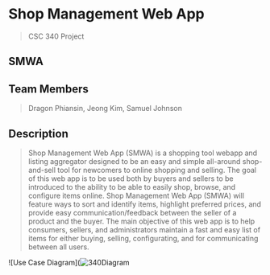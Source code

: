# Shop Management Web App
>CSC 340 Project

## SMWA

## Team Members
>Dragon Phiansin, Jeong Kim, Samuel Johnson

## Description
>Shop Management Web App (SMWA) is a shopping tool webapp and listing aggregator designed to be an easy and simple all-around shop-and-sell tool for newcomers to online shopping and selling. The goal of this web app is to be used both by buyers and sellers to be introduced to the ability to be able to easily shop, browse, and configure items online. Shop Management Web App (SMWA) will feature ways to sort and identify items, highlight preferred prices, and provide easy communication/feedback between the seller of a product and the buyer. The main objective of this web app is to help consumers, sellers, and administrators maintain a fast and easy list of items for either buying, selling, configurating, and for communicating between all users.

![Use Case Diagram](![340Diagram](https://github.com/DragonPhia/ShoppingAPI/assets/142546629/3ec6e7a4-d989-4c29-80a2-33f896389c71)

